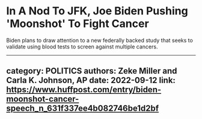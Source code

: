 # In A Nod To JFK, Joe Biden Pushing 'Moonshot' To Fight Cancer

Biden plans to draw attention to a new federally backed study that seeks to validate using blood tests to screen against multiple cancers.

---
category: POLITICS
authors: Zeke Miller and Carla K. Johnson, AP
date: 2022-09-12
link: https://www.huffpost.com/entry/biden-moonshot-cancer-speech_n_631f337ee4b082746be1d2bf
---
